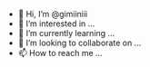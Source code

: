 - 👋 Hi, I’m @gimiiniii
- 👀 I’m interested in ...
- 🌱 I’m currently learning ...
- 💞️ I’m looking to collaborate on ...
- 📫 How to reach me ...

<!---
gimiiniii/gimiiniii is a ✨ special ✨ repository because its `README.md` (this file) appears on your GitHub profile.
You can click the Preview link to take a look at your changes.
--->
